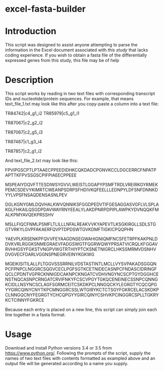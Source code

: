 # excel-fasta-builder

# Introduction
This script was designed to assist anyone attempting to parse the information in the Excel document associated with *this study* that lacks coding experience. If you wish to obtain a fasta file of the differentially expressed genes from this study, this file may be of help

# Description
This script works by reading in two text files with corresponding transcript IDs and nucleotide/protein sequences. For example, that means text_file_1.txt may look like this after you copy-paste a column into a text file:

TR84742|c4_g1_i2
TR85979|c5_g1_i1

TR87067|c2_g2_i2

TR87067|c2_g5_i3

TR87487|c1_g3_i4

TR87857|c2_g1_i2

And text_file_2.txt may look like this:

FPVIPGSCPTLPTAAECPPEEDIDHKCQKDADCPGNVKCCLDGCERRCFNPATPAPTTKFPVSSGSCPIFPIAEECPPEEE

MSPEAIYDQVFTTESDIWSYGVVLWEISTLGGAPYPSMFTRDLVREIRKGYRMEKPEMCSDEVYKIMRTCWEANPSDRPSFHDIVKQFEELLLEDNPYLDFSNFDNNKDYYLVPSFNSAQDENSASNLPEV

DGLKGNYGMLDQVHALKWVQNNIKSFGGDPEDVTIFGESAGGASVGFLVLSPLAKGLFHKAILQSGDPDAVWAYRNYEEALYLAKDPNRPDPIPLAWPKYDVNQQKFMALKPMYAVQEKPRSSHV

MSLLFIQCFNMLPSMFLTLILLLNFALREAKVVKYAPEVTLKSGKIRGLLSDLSTGGTVRKYLGVPFAKAERFQVPTDPDSWTGVKDMFTIGKICPQQPHN

YAEVPLKRSENKPFQVVFEYAAGDNSEGWAHIGNIQMFNCSFETRPFKAKPNLDDVKVRLRGGKSNMEGRAEVFADGSWGTFQGRWQWYPRSATVICRQLKFGGAVRVHHGSYFGKSTVNGPVWGTRTHIYPTCKSNETNIGRCLHKSSMRMVDSNHVDVGVECFDARLVGGNSPNEGRVEINYKGKWG

MGEIKISITILALLFLTGGVSSSRRNILVDSTASTINTLMCLLVYSVPAKADSGGQNPCFPNPCLNGGRCSQGVCECLPGFSGTKCETNIDECASNPCFNDASCIDRINGFQCLCPDNTVGPRCKNNIGDCAKNPCKNGATCVDHVNGYNCSCPTGYDGGHCENSTNQCASNPCRNGATCRVIFNKYFCSCVPGYTGKQCENEINECSSNPCQNNGKCIDLLNSYNCSCLAGFSGRMCEITCSKDKPCLNNGQCKYLEGRGTYCQCQPGYYGIRCQINYCNYTKPCMNGGRCSSLWTGIRYKCTCTSGYFGKRCELACSKDKPCLNNGQCNYFEGRGTYCHCQPGYYGIRCQINYCSHVKPCINGGRCSPLLTGKRYKCTCINNYFGKRCE

Because each entry is placed on a new line, this script can simply join each line together in a fasta format.

# Usage
Download and install Python versions 3.4 or 3.5 from https://www.python.org/. Following the prompts of the script, supply the names of two text files with contents formatted as exampled above and an output file will be generated according to a name you supply.
